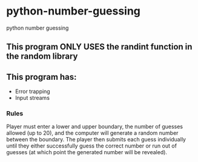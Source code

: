 # python-number-guessing
python number guessing

## This program ONLY USES the randint function in the random library

## This program has:
* Error trapping
* Input streams

### Rules
Player must enter a lower and upper boundary, the number of guesses allowed (up to 20), and the computer will generate a random number between the boundary. The player then submits each guess individually until they either successfully guess the correct number or run out of guesses (at which point the generated number will be revealed).
